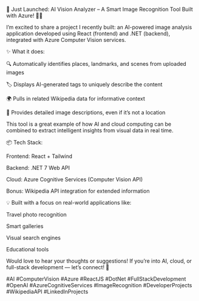 🚀 Just Launched: AI Vision Analyzer – A Smart Image Recognition Tool Built with Azure! 🧠📸

I’m excited to share a project I recently built: an AI-powered image analysis application developed using React (frontend) and .NET (backend), integrated with Azure Computer Vision services.

✨ What it does:

🔍 Automatically identifies places, landmarks, and scenes from uploaded images

🏷️ Displays AI-generated tags to uniquely describe the content

🌍 Pulls in related Wikipedia data for informative context

📖 Provides detailed image descriptions, even if it’s not a location

This tool is a great example of how AI and cloud computing can be combined to extract intelligent insights from visual data in real time.

📦 Tech Stack:

Frontend: React + Tailwind

Backend: .NET 7 Web API

Cloud: Azure Cognitive Services (Computer Vision API)

Bonus: Wikipedia API integration for extended information

💡 Built with a focus on real-world applications like:

Travel photo recognition

Smart galleries

Visual search engines

Educational tools

Would love to hear your thoughts or suggestions! If you’re into AI, cloud, or full-stack development — let’s connect! 🤝

#AI #ComputerVision #Azure #ReactJS #DotNet #FullStackDevelopment #OpenAI #AzureCognitiveServices #ImageRecognition #DeveloperProjects #WikipediaAPI #LinkedInProjects

